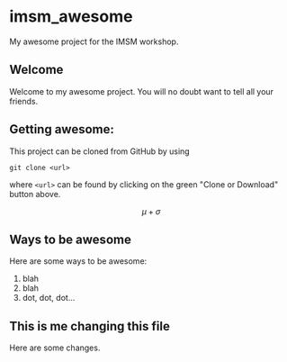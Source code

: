# imsm_awesome
My awesome project for the IMSM workshop.

## Welcome
Welcome to my awesome project. You will no doubt want to tell all your friends.

## Getting awesome:
This project can be cloned from GitHub by using
```
git clone <url>
```
where `<url>` can be found by clicking on the green "Clone or Download" button above.

$$
\mu + \sigma
$$

## Ways to be awesome
Here are some ways to be awesome:

1. blah
1. blah
1. dot, dot, dot...

## This is me changing this file
Here are some changes.
